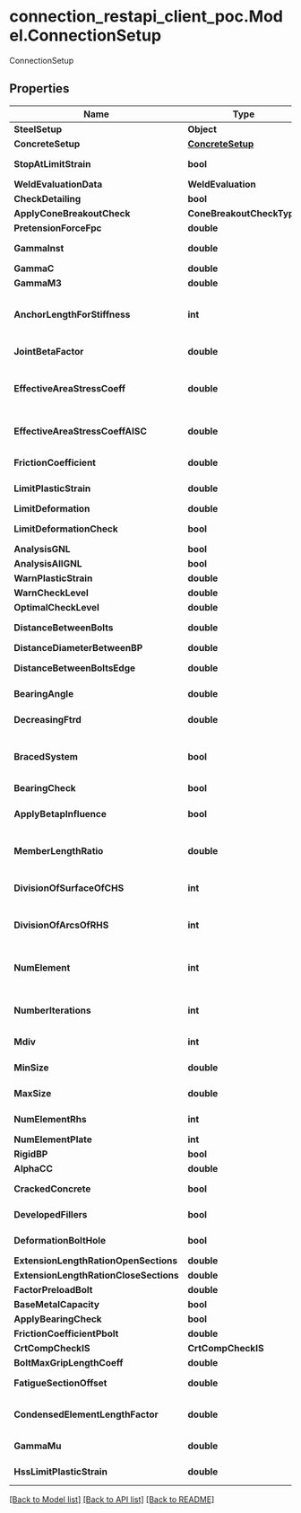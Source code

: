 # connection_restapi_client_poc.Model.ConnectionSetup
ConnectionSetup

## Properties

Name | Type | Description | Notes
------------ | ------------- | ------------- | -------------
**SteelSetup** | **Object** | ISteelSetup | [optional] 
**ConcreteSetup** | [**ConcreteSetup**](ConcreteSetup.md) |  | [optional] 
**StopAtLimitStrain** | **bool** | Stop analysis when the limit strain is reached. | [optional] 
**WeldEvaluationData** | **WeldEvaluation** |  | [optional] 
**CheckDetailing** | **bool** | Perform check of bolt positions | [optional] 
**ApplyConeBreakoutCheck** | **ConeBreakoutCheckType** |  | [optional] 
**PretensionForceFpc** | **double** | Pretension force fpc &#x3D; k * fub * As | [optional] 
**GammaInst** | **double** | Partial safety factor of instalation safety | [optional] 
**GammaC** | **double** | Partial safety factor of concrete | [optional] 
**GammaM3** | **double** | Preloaded bolts safety factor | [optional] 
**AnchorLengthForStiffness** | **int** | Length of anchor to define the anchor stiffness in analysis model, as a multiple of anchor diameter (E A /n * [d]) | [optional] 
**JointBetaFactor** | **double** | Joint coefficient βj - Used for Fjd calculation | [optional] 
**EffectiveAreaStressCoeff** | **double** | Effective area is taken from intersection of stress area and area of joined items according to EN1993-1-8 art. 6.2.5 | [optional] 
**EffectiveAreaStressCoeffAISC** | **double** | Effective area stress coefficient - Concrete loaded area: Stress cut-off is set for AISC | [optional] 
**FrictionCoefficient** | **double** | Coefficient of friction between base plate and concrete block | [optional] 
**LimitPlasticStrain** | **double** | Limit of plastic strain used in 2D plate element check | [optional] 
**LimitDeformation** | **double** | Limit deformation on closed sections | [optional] 
**LimitDeformationCheck** | **bool** | Limit deformation on closed sections check or not | [optional] 
**AnalysisGNL** | **bool** | Analysis with GNL | [optional] 
**AnalysisAllGNL** | **bool** | Analysis with All GNL | [optional] 
**WarnPlasticStrain** | **double** | Warning plastic strain | [optional] 
**WarnCheckLevel** | **double** | Warning check level | [optional] 
**OptimalCheckLevel** | **double** | Optimal check level | [optional] 
**DistanceBetweenBolts** | **double** | Limit distance between bolts as a multiple of bolt diameter | [optional] 
**DistanceDiameterBetweenBP** | **double** | Anchor pitch | [optional] 
**DistanceBetweenBoltsEdge** | **double** | Limit distance between bolt and plate edge as a multiple of bolt diameter | [optional] 
**BearingAngle** | **double** | Load distribution angle of concrete block in calculation of factor Kj | [optional] 
**DecreasingFtrd** | **double** | Decreasing Ftrd of anchors. Worse quality influence | [optional] 
**BracedSystem** | **bool** | Consider the frame system as braced for stiffness calculation. Braced system reduces horizontal displacements. | [optional] 
**BearingCheck** | **bool** | Apply bearing check including αb | [optional] 
**ApplyBetapInfluence** | **bool** | Apply βp influence in bolt shear resistance. ΕΝ 1993-1-8 chapter 3.6.1 (12) | [optional] 
**MemberLengthRatio** | **double** | A multiple of cross-section height to determine the default length of member | [optional] 
**DivisionOfSurfaceOfCHS** | **int** | Number of straight lines to substitute circle of circular tube in analysis model | [optional] 
**DivisionOfArcsOfRHS** | **int** | Number of straight lines to substitute corner arc of rectangular tubes in analysis model | [optional] 
**NumElement** | **int** | Ratio of length of decisive plate edge and Elements on edge count determines the average size of mesh element | [optional] 
**NumberIterations** | **int** | More iterations helps to find better solutions in contact elements but increases calculation time | [optional] 
**Mdiv** | **int** | Number of iteration steps to evaluate analysis divergence | [optional] 
**MinSize** | **double** | Minimal size of generated finite mesh element | [optional] 
**MaxSize** | **double** | Maximal size of generated finite mesh element | [optional] 
**NumElementRhs** | **int** | Number of mesh elements in RHS height | [optional] 
**NumElementPlate** | **int** | Number of mesh elements on plates | [optional] 
**RigidBP** | **bool** | True if rigid base plate is considered | [optional] 
**AlphaCC** | **double** | Long-term effect on fcd | [optional] 
**CrackedConcrete** | **bool** | True if cracked concrete is considered | [optional] 
**DevelopedFillers** | **bool** | True if developed fillers is considered | [optional] 
**DeformationBoltHole** | **bool** | True if bolt hole deformation is considered | [optional] 
**ExtensionLengthRationOpenSections** | **double** | ExtensionLengthRationOpenSections | [optional] 
**ExtensionLengthRationCloseSections** | **double** | ExtensionLengthRationCloseSections | [optional] 
**FactorPreloadBolt** | **double** | FactorPreloadBolt | [optional] 
**BaseMetalCapacity** | **bool** | BaseMetalCapacity | [optional] 
**ApplyBearingCheck** | **bool** | ApplyBearingCheck | [optional] 
**FrictionCoefficientPbolt** | **double** | Friction factor of slip-resistant joint | [optional] 
**CrtCompCheckIS** | **CrtCompCheckIS** |  | [optional] 
**BoltMaxGripLengthCoeff** | **double** | Max value of bolt grip | [optional] 
**FatigueSectionOffset** | **double** | Fatigue section Offset &#x3D; FatigueSectionOffset x Legsize | [optional] 
**CondensedElementLengthFactor** | **double** | Condensed element length factor (CEF). Condensed beam legth &#x3D; maxCssSize * CEF | [optional] 
**GammaMu** | **double** | Partial safety factor for Horizontal tying | [optional] 
**HssLimitPlasticStrain** | **double** | Limit plastic strain for high strength steel | [optional] 

[[Back to Model list]](../README.md#documentation-for-models) [[Back to API list]](../README.md#documentation-for-api-endpoints) [[Back to README]](../README.md)

